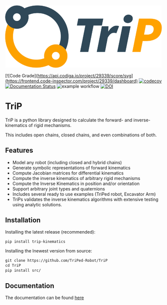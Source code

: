 ![trip_logo](docs/source/trip_logo.svg)

[![Code Grade](https://api.codiga.io/project/29339/score/svg](https://frontend.code-inspector.com/project/29339/dashboard) 
[![codecov](https://codecov.io/gh/TriPed-Robot/TriP/branch/main/graph/badge.svg?token=T6TMY8CD8M)](https://codecov.io/gh/TriPed-Robot/TriP)
[![Documentation Status](https://readthedocs.org/projects/trip-kinematics/badge/?version=main)](https://trip-kinematics.readthedocs.io/en/main/?badge=main)
![example workflow](https://github.com/TriPed-Robot/TriP/actions/workflows/python-package.yml//badge.svg)
[![DOI](https://zenodo.org/badge/350709377.svg)](https://zenodo.org/badge/latestdoi/350709377)
# TriP
TriP is a python library designed to calculate the forward- and inverse-kinematics of rigid mechanisms.

This includes open chains, closed chains, and even combinations of both.



## Features

- Model any robot (including closed and hybrid chains)
- Generate symbolic representations of forward kinematics
- Compute Jacobian matrices for differential kinematics
- Compute the inverse kinematics of arbitrary rigid mechanisms
- Compute the Inverse Kinematics in position and/or orientation 
- Support arbitrary joint types and quaternions
- Includes several ready to use examples (TriPed robot, Excavator Arm)
- TriPs validates the inverse kinematics algorithms with extensive testing using analytic solutions.

## Installation

Installing the latest release (recommended):
```
pip install trip-kinematics
```

Installing the lnewest version from source:
```
git clone https://github.com/TriPed-Robot/TriP
cd TriP
pip install src/
```

## Documentation
The documentation can be found [here](https://trip-kinematics.readthedocs.io/en/main/)


 
